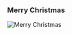 ### Merry Christmas
![Merry Christmas](https://github.com/ebrugulec/mary_christmas/blob/master/vendor/christmas.gif)
